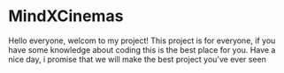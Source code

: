 # MindXCinemas
Hello everyone, welcom to my project!
This project is for everyone, if you have some knowledge about coding this is the best place for you.
Have a nice day, i promise that we will make the best project you've ever seen
